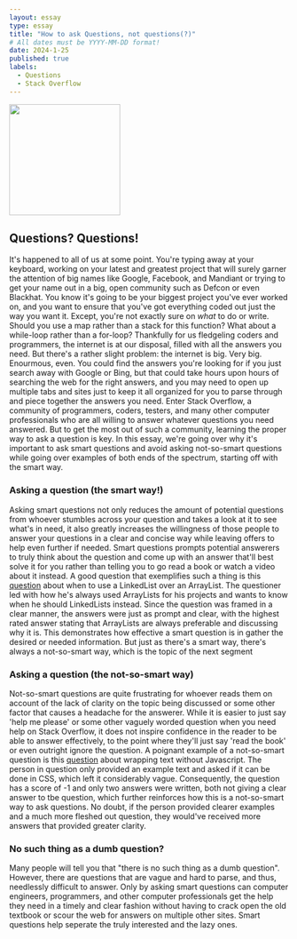 ```yaml
---
layout: essay
type: essay
title: "How to ask Questions, not questions(?)"
# All dates must be YYYY-MM-DD format!
date: 2024-1-25
published: true
labels:
  - Questions
  - Stack Overflow
---
```

<img width="200px" class="rounded float-start pe-4" src="../img/Cliparts-about-questions-clipart-clipart-kid-3.jpeg">

## Questions? Questions!

It's happened to all of us at some point. You're typing away at your keyboard, working on your latest and greatest project that will surely garner the attention of big names like Google, Facebook, and Mandiant or trying to get your name out in a big, open community such as Defcon or even Blackhat. You know it's going to be your biggest project you've ever worked on, and you want to ensure that you've got everything coded out just the way you want it. Except, you're not exactly sure on *what* to do or write. Should you use a map rather than a stack for this function? What about a while-loop rather than a for-loop? Thankfully for us fledgeling coders and programmers, the internet is at our disposal, filled with all the answers you need. But there's a rather slight problem: the internet is big. Very big. Enourmous, even. You could find the answers you're looking for if you just search away with Google or Bing, but that could take hours upon hours of searching the web for the right answers, and you may need to open up multiple tabs and sites just to keep it all organized for you to parse through and piece together the answers you need. Enter Stack Overflow, a community of programmers, coders, testers, and many other computer professionals who are all willing to answer whatever questions you need answered. But to get the most out of such a community, learning the proper way to ask a question is key. In this essay, we're going over why it's important to ask smart questions and avoid asking not-so-smart questions while going over examples of both ends of the spectrum, starting off with the smart way.

### Asking a question (the smart way!)

Asking smart questions not only reduces the amount of potential questions from whoever stumbles across your question and takes a look at it to see what's in need, it also greatly increases the willingness of those people to answer your questions in a clear and concise way while leaving offers to help even further if needed. Smart questions prompts potential answerers to truly think about the question and come up with an answer that'll best solve it for you rather than telling you to go read a book or watch a video about it instead. A good question that exemplifies such a thing is this [question](https://stackoverflow.com/questions/322715/when-to-use-linkedlist-over-arraylist-in-java) about when to use a LinkedList over an ArrayList. The questioner led with how he's always used ArrayLists for his projects and wants to know when he should LinkedLists instead. Since the question was framed in a clear manner, the answers were just as prompt and clear, with the highest rated answer stating that ArrayLists are always preferable and discussing why it is. This demonstrates how effective a smart question is in gather the desired or needed information. But just as there's a smart way, there's always a not-so-smart way, which is the topic of the next segment

### Asking a question (the not-so-smart way)

Not-so-smart questions are quite frustrating for whoever reads them on account of the lack of clarity on the topic being discussed or some other factor that causes a headache for the answerer. While it is easier to just say 'help me please' or some other vaguely worded question when you need help on Stack Overflow, it does not inspire confidence in the reader to be able to answer effectively, to the point where they'll just say 'read the book' or even outright ignore the question. A poignant example of a not-so-smart question is this [question](https://stackoverflow.com/questions/77884839/how-to-wrap-text-without-using-javascript) about wrapping text without Javascript. The person in question only provided an example text and asked if it can be done in CSS, which left it considerably vague. Consequently, the question has a score of -1 and only two answers were written, both not giving a clear answer to tbe question, which further reinforces how this is a not-so-smart way to ask questions. No doubt, if the person provided clearer examples and a much more fleshed out question, they would've received more answers that provided greater clarity.

### No such thing as a dumb question?

Many people will tell you that "there is no such thing as a dumb question". However, there are questions that are vague and hard to parse, and thus, needlessly difficult to answer. Only by asking smart questions can computer engineers, programmers, and other computer professionals get the help they need in a timely and clear fashion without having to crack open the old textbook or scour the web for answers on multiple other sites. Smart questions help seperate the truly interested and the lazy ones.
